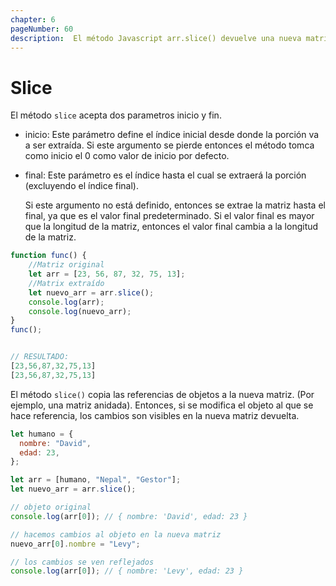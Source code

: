 ```yaml
---
chapter: 6
pageNumber: 60 
description:  El método Javascript arr.slice() devuelve una nueva matriz que contiene una parte de la matriz en la que se implementa. El original permanece sin cambios.
---
```

# Slice

El método `slice` acepta dos parametros inicio y fin.

* inicio: Este parámetro define el índice inicial desde donde la porción va a ser extraída.
Si este argumento se pierde entonces el método tomca como inicio el 0 como valor de inicio por defecto.

* final: Este parámetro es el índice hasta el cual se extraerá la porción (excluyendo el índice final).

  Si este argumento no está definido, entonces se extrae la matriz hasta el final, ya que es el valor final predeterminado. Si el valor final es mayor que la longitud de la matriz, entonces el valor final cambia a la longitud de la matriz.

```javascript
function func() {
    //Matriz original
    let arr = [23, 56, 87, 32, 75, 13];
    //Matrix extraído
    let nuevo_arr = arr.slice();
    console.log(arr);
    console.log(nuevo_arr);
}
func();


// RESULTADO: 
[23,56,87,32,75,13]
[23,56,87,32,75,13]
```

El método `slice()` copia las referencias de objetos a la nueva matriz.
(Por ejemplo, una matriz anidada). Entonces, si se modifica el objeto al que se hace referencia, los cambios son visibles en la nueva matriz devuelta.

```javascript
let humano = {
  nombre: "David",
  edad: 23,
};

let arr = [humano, "Nepal", "Gestor"];
let nuevo_arr = arr.slice();

// objeto original
console.log(arr[0]); // { nombre: 'David', edad: 23 }

// hacemos cambios al objeto en la nueva matriz
nuevo_arr[0].nombre = "Levy";

// los cambios se ven reflejados
console.log(arr[0]); // { nombre: 'Levy', edad: 23 }
```
